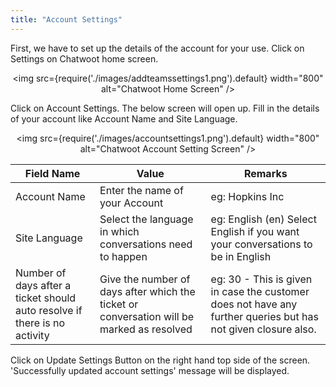 ```yaml
---
title: "Account Settings"
---
```


First, we have to set up the details of the account for your use. Click on Settings on Chatwoot home screen.

<div align="center">

<img src={require('./images/addteamssettings1.png').default} width="800" alt="Chatwoot Home Screen" />

</div>

Click on Account Settings. The below screen will open up. Fill in the details of your account like Account Name and Site Language. 


<div align="center">

<img src={require('./images/accountsettings1.png').default} width="800" alt="Chatwoot Account Setting Screen" />

</div>


| Field Name                                                                 | Value                                                                                       | Remarks                                                                                                         |
|----------------------------------------------------------------------------|---------------------------------------------------------------------------------------------|-----------------------------------------------------------------------------------------------------------------|
| Account Name                                                               | Enter the name of your Account                                                              | eg: Hopkins Inc                                                                                                 |
| Site Language                                                              | Select the language in which conversations need to happen                                   | eg: English (en) Select English if you want your  conversations to be in English                                |
| Number of days after a ticket should  auto resolve if there is no activity | Give the number of days after which the  ticket or conversation will be marked as  resolved | eg: 30 - This is given in case the customer  does not have any further queries but has not given closure also.  |

Click on Update Settings Button on the right hand top side of the screen. 'Successfully updated account settings' message will be displayed.
